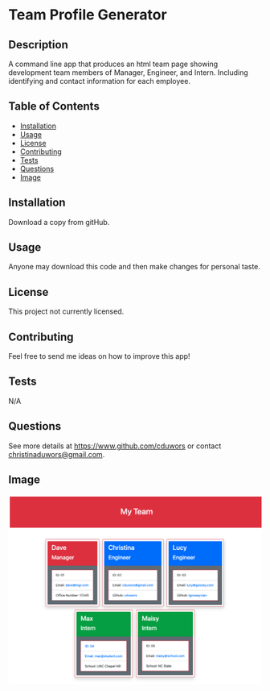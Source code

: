 # Team Profile Generator

## Description

A command line app that produces an html team page showing development team members of Manager, Engineer, and Intern. Including identifying and contact information for each employee.

## Table of Contents

- [Installation](#installation)
- [Usage](#usage)
- [License](#license)
- [Contributing](#contributing)
- [Tests](#tests)
- [Questions](#questions)
- [Image](#image)

## Installation

Download a copy from gitHub.

## Usage

Anyone may download this code and then make changes for personal taste.

## License

This project not currently licensed.

## Contributing

Feel free to send me ideas on how to improve this app!

## Tests

N/A

## Questions

See more details at https://www.github.com/cduwors or contact christinaduwors@gmail.com.

## Image

<img src= "./img/team-page.png"/>
